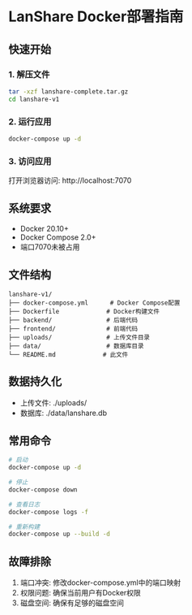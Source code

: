 # LanShare Docker部署指南

## 快速开始

### 1. 解压文件
```bash
tar -xzf lanshare-complete.tar.gz
cd lanshare-v1
```

### 2. 运行应用
```bash
docker-compose up -d
```

### 3. 访问应用
打开浏览器访问: http://localhost:7070

## 系统要求
- Docker 20.10+
- Docker Compose 2.0+
- 端口7070未被占用

## 文件结构
```
lanshare-v1/
├── docker-compose.yml      # Docker Compose配置
├── Dockerfile             # Docker构建文件
├── backend/               # 后端代码
├── frontend/              # 前端代码
├── uploads/               # 上传文件目录
├── data/                  # 数据库目录
└── README.md             # 此文件
```

## 数据持久化
- 上传文件: ./uploads/
- 数据库: ./data/lanshare.db

## 常用命令
```bash
# 启动
docker-compose up -d

# 停止
docker-compose down

# 查看日志
docker-compose logs -f

# 重新构建
docker-compose up --build -d
```

## 故障排除
1. 端口冲突: 修改docker-compose.yml中的端口映射
2. 权限问题: 确保当前用户有Docker权限
3. 磁盘空间: 确保有足够的磁盘空间
